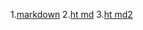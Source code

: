 1.[markdown](http://paulradzkov.com/2014/markdown_cheatsheet/)
2.[ht md](https://hexletguides.github.io/markdown/)
3.[ht md2](http://help.hexlet.io/article/10-markdown)
